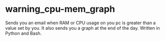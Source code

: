 # warning_cpu-mem_graph
Sends you an email when RAM or CPU usage on you pc is greater than a value set by you. It also sends you a graph at the end of the day. Written in Python and Bash.
